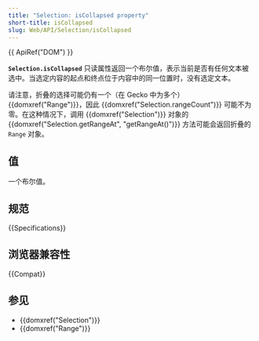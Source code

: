```yaml
---
title: "Selection: isCollapsed property"
short-title: isCollapsed
slug: Web/API/Selection/isCollapsed
---
```


{{ ApiRef("DOM") }}

**`Selection.isCollapsed`** 只读属性返回一个布尔值，表示当前是否有任何文本被选中。当选定内容的起点和终点位于内容中的同一位置时，没有选定文本。

请注意，折叠的选择可能仍有一个（在 Gecko 中为多个）{{domxref("Range")}}，因此 {{domxref("Selection.rangeCount")}} 可能不为零。在这种情况下，调用 {{domxref("Selection")}} 对象的 {{domxref("Selection.getRangeAt", "getRangeAt()")}} 方法可能会返回折叠的 `Range` 对象。

## 值

一个布尔值。

## 规范

{{Specifications}}

## 浏览器兼容性

{{Compat}}

## 参见

- {{domxref("Selection")}}
- {{domxref("Range")}}
